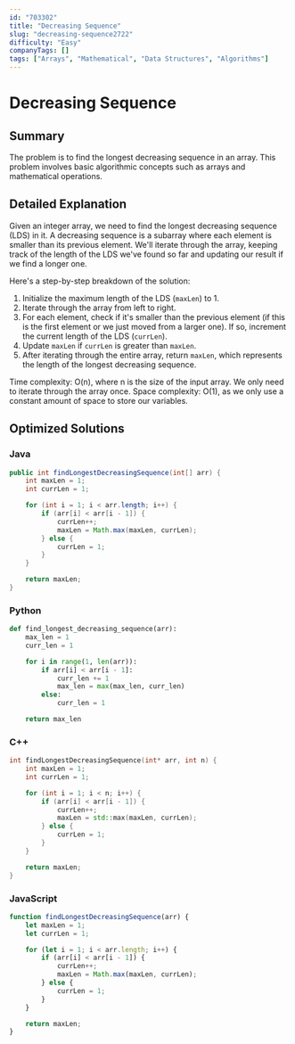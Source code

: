 ```yaml
---
id: "703302"
title: "Decreasing Sequence"
slug: "decreasing-sequence2722"
difficulty: "Easy"
companyTags: []
tags: ["Arrays", "Mathematical", "Data Structures", "Algorithms"]
---
```


# Decreasing Sequence

## Summary
The problem is to find the longest decreasing sequence in an array. This problem involves basic algorithmic concepts such as arrays and mathematical operations.

## Detailed Explanation
Given an integer array, we need to find the longest decreasing sequence (LDS) in it. A decreasing sequence is a subarray where each element is smaller than its previous element. We'll iterate through the array, keeping track of the length of the LDS we've found so far and updating our result if we find a longer one.

Here's a step-by-step breakdown of the solution:

1. Initialize the maximum length of the LDS (`maxLen`) to 1.
2. Iterate through the array from left to right.
3. For each element, check if it's smaller than the previous element (if this is the first element or we just moved from a larger one). If so, increment the current length of the LDS (`currLen`).
4. Update `maxLen` if `currLen` is greater than `maxLen`.
5. After iterating through the entire array, return `maxLen`, which represents the length of the longest decreasing sequence.

Time complexity: O(n), where n is the size of the input array. We only need to iterate through the array once.
Space complexity: O(1), as we only use a constant amount of space to store our variables.

## Optimized Solutions

### Java
```java
public int findLongestDecreasingSequence(int[] arr) {
    int maxLen = 1;
    int currLen = 1;

    for (int i = 1; i < arr.length; i++) {
        if (arr[i] < arr[i - 1]) {
            currLen++;
            maxLen = Math.max(maxLen, currLen);
        } else {
            currLen = 1;
        }
    }

    return maxLen;
}
```

### Python
```python
def find_longest_decreasing_sequence(arr):
    max_len = 1
    curr_len = 1

    for i in range(1, len(arr)):
        if arr[i] < arr[i - 1]:
            curr_len += 1
            max_len = max(max_len, curr_len)
        else:
            curr_len = 1

    return max_len
```

### C++
```cpp
int findLongestDecreasingSequence(int* arr, int n) {
    int maxLen = 1;
    int currLen = 1;

    for (int i = 1; i < n; i++) {
        if (arr[i] < arr[i - 1]) {
            currLen++;
            maxLen = std::max(maxLen, currLen);
        } else {
            currLen = 1;
        }
    }

    return maxLen;
}
```

### JavaScript
```javascript
function findLongestDecreasingSequence(arr) {
    let maxLen = 1;
    let currLen = 1;

    for (let i = 1; i < arr.length; i++) {
        if (arr[i] < arr[i - 1]) {
            currLen++;
            maxLen = Math.max(maxLen, currLen);
        } else {
            currLen = 1;
        }
    }

    return maxLen;
}
```